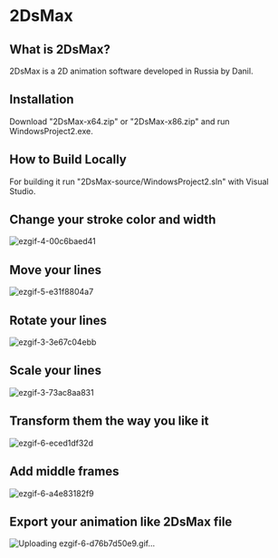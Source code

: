# 2DsMax
## What is 2DsMax?
2DsMax is a 2D animation software developed in Russia by Danil. 
## Installation
Download "2DsMax-x64.zip" or "2DsMax-x86.zip" and run WindowsProject2.exe.
## How to Build Locally
For building it run "2DsMax-source/WindowsProject2.sln" with Visual Studio.
## Change your stroke color and width
![ezgif-4-00c6baed41](https://github.com/Pythonese/2DsMax/assets/127021579/2eaf9f86-f6c2-4ff2-b03b-fc2de4056201)

## Move your lines
![ezgif-5-e31f8804a7](https://github.com/Pythonese/2DsMax/assets/127021579/e509e7ce-9e78-49a0-b41d-9bc0cc0b017b)

## Rotate your lines
![ezgif-3-3e67c04ebb](https://github.com/Pythonese/2DsMax/assets/127021579/3936397f-5ee8-4f23-8a5a-fdce893afa6e)

## Scale your lines
![ezgif-3-73ac8aa831](https://github.com/Pythonese/2DsMax/assets/127021579/e9bd3725-73d7-4588-b24c-896b01d93732)

## Transform them the way you like it
![ezgif-6-eced1df32d](https://github.com/Pythonese/2DsMax/assets/127021579/56f70301-1455-439d-9a13-72f7a0fb7c25)

## Add middle frames
![ezgif-6-a4e83182f9](https://github.com/Pythonese/2DsMax/assets/127021579/51b18c3e-4469-408f-83a3-a14c981a238d)

## Export your animation like 2DsMax file
![Uploading ezgif-6-d76b7d50e9.gif…]()
